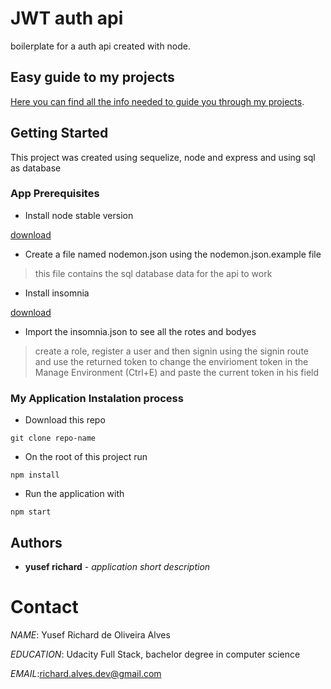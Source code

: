 
# JWT auth api

boilerplate for a auth api created with node.

## Easy guide to my projects

[Here you can find all the info needed to guide you through my projects](https://github.com/yusefrich/WIKI--my-profile-guide/wiki "my profile guide").
## Getting Started

This project was created using sequelize, node and express and using sql as database

### App Prerequisites

* Install node stable version

[download](https://nodejs.org/en/)

* Create a file named nodemon.json using the nodemon.json.example file

> this file contains the sql database data for the api to work

* Install insomnia

[download](https://insomnia.rest/download/)

* Import the insomnia.json to see all the rotes and bodyes

>create a role, register a user and then signin using the signin route and use the returned token to change the envirioment token in the Manage Environment (Ctrl+E) and paste the current token in his field

### My Application Instalation process

* Download this repo

```
git clone repo-name
```
* On the root of this project run

```
npm install
```
* Run the application with

```
npm start
```

## Authors


* **yusef richard** - *application short description*



# Contact

 *NAME*: Yusef Richard de Oliveira Alves <p>
 *EDUCATION*: Udacity Full Stack, bachelor degree in computer science <p>
 *EMAIL*:richard.alves.dev@gmail.com <p>
